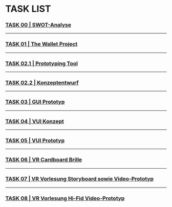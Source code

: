 # TASK LIST

### [TASK 00 | SWOT-Analyse](https://paradoxmike.github.io/IFD-SoSe20/task00_swot/)
---
### [TASK 01 | The Wallet Project](https://paradoxmike.github.io/IFD-SoSe20/task01_wallet/wallet_project.pdf)
---
### [TASK 02.1 | Prototyping Tool](https://paradoxmike.github.io/IFD-SoSe20/task02.1_figma/)
---
### [TASK 02.2 | Konzeptentwurf](https://paradoxmike.github.io/IFD-SoSe20/task02.2_scribble/)
---
### [TASK 03 | GUI Prototyp](https://paradoxmike.github.io/IFD-SoSe20/task03_gui/)
---
### [TASK 04 | VUI Konzept](https://paradoxmike.github.io/IFD-SoSe20/task04_vui-flow/)
---
### [TASK 05 | VUI Prototyp](https://paradoxmike.github.io/IFD-SoSe20/task05_vui-artyom/)
---
### [TASK 06 | VR Cardboard Brille](https://paradoxmike.github.io/IFD-SoSe20/task06_google-cardboard/)
---
### [TASK 07 | VR Vorlesung Storyboard sowie Video-Prototyp](https://paradoxmike.github.io/IFD-SoSe20/task07_vr-video-prototyp/)
---
### [TASK 08 | VR Vorlesung Hi-Fid Video-Prototyp](https://paradoxmike.github.io/IFD-SoSe20/task08_vr-hifid/)